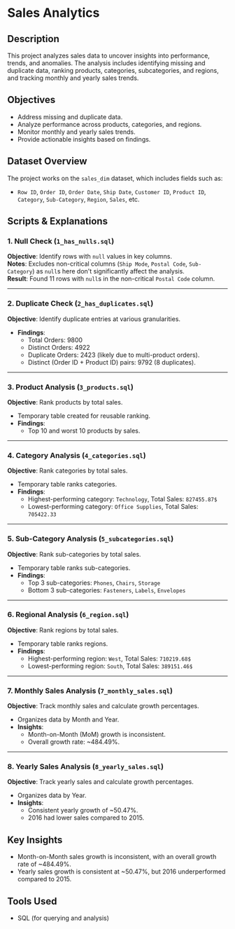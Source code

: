 # Sales Analytics

## Description

This project analyzes sales data to uncover insights into performance, trends, and anomalies. The analysis includes identifying missing and duplicate data, ranking products, categories, subcategories, and regions, and tracking monthly and yearly sales trends.

## Objectives

-   Address missing and duplicate data.
-   Analyze performance across products, categories, and regions.
-   Monitor monthly and yearly sales trends.
-   Provide actionable insights based on findings.

## Dataset Overview

The project works on the `sales_dim` dataset, which includes fields such as:

-   `Row ID`, `Order ID`, `Order Date`, `Ship Date`, `Customer ID`, `Product ID`, `Category`, `Sub-Category`, `Region`, `Sales`, etc.

## Scripts & Explanations

### 1. Null Check (`1_has_nulls.sql`)

**Objective**: Identify rows with `null` values in key columns.  
**Notes**: Excludes non-critical columns (`Ship Mode`, `Postal Code`, `Sub-Category`) as `null`s here don't significantly affect the analysis.  
**Result**: Found 11 rows with `null`s in the non-critical `Postal Code` column.

---

### 2. Duplicate Check (`2_has_duplicates.sql`)

**Objective**: Identify duplicate entries at various granularities.

-   **Findings**:
    -   Total Orders: 9800
    -   Distinct Orders: 4922
    -   Duplicate Orders: 2423 (likely due to multi-product orders).
    -   Distinct (Order ID + Product ID) pairs: 9792 (8 duplicates).

---

### 3. Product Analysis (`3_products.sql`)

**Objective**: Rank products by total sales.

-   Temporary table created for reusable ranking.
-   **Findings**:
    -   Top 10 and worst 10 products by sales.

---

### 4. Category Analysis (`4_categories.sql`)

**Objective**: Rank categories by total sales.

-   Temporary table ranks categories.
-   **Findings**:
    -   Highest-performing category: `Technology`, Total Sales: `827455.87$`
    -   Lowest-performing category: `Office Supplies`, Total Sales: `705422.33`

---

### 5. Sub-Category Analysis (`5_subcategories.sql`)

**Objective**: Rank sub-categories by total sales.

-   Temporary table ranks sub-categories.
-   **Findings**:
    -   Top 3 sub-categories: `Phones`, `Chairs`, `Storage`
    -   Bottom 3 sub-categories: `Fasteners`, `Labels`, `Envelopes`

---

### 6. Regional Analysis (`6_region.sql`)

**Objective**: Rank regions by total sales.

-   Temporary table ranks regions.
-   **Findings**:
    -   Highest-performing region: `West`, Total Sales: `710219.68$`
    -   Lowest-performing region: `South`, Total Sales: `389151.46$`

---

### 7. Monthly Sales Analysis (`7_monthly_sales.sql`)

**Objective**: Track monthly sales and calculate growth percentages.

-   Organizes data by Month and Year.
-   **Insights**:
    -   Month-on-Month (MoM) growth is inconsistent.
    -   Overall growth rate: ~484.49%.

---

### 8. Yearly Sales Analysis (`8_yearly_sales.sql`)

**Objective**: Track yearly sales and calculate growth percentages.

-   Organizes data by Year.
-   **Insights**:
    -   Consistent yearly growth of ~50.47%.
    -   2016 had lower sales compared to 2015.

## Key Insights

-   Month-on-Month sales growth is inconsistent, with an overall growth rate of ~484.49%.
-   Yearly sales growth is consistent at ~50.47%, but 2016 underperformed compared to 2015.

## Tools Used

-   SQL (for querying and analysis)

